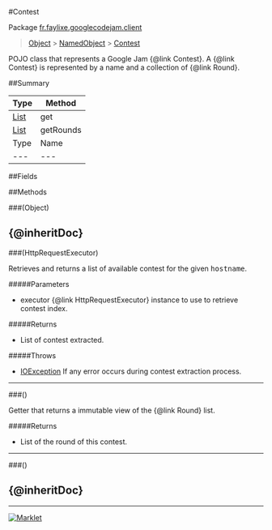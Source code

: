 #Contest

Package [fr.faylixe.googlecodejam.client](README.md)<br>
> [Object](../../../java/lang/Object.md) > [NamedObject](/common/NamedObject.md) > [Contest](Contest.md)

<p>POJO class that represents a Google Jam {@link Contest}.
 A {@link Contest} is represented by a name and a
 collection of {@link Round}.</p>

##Summary

Type | Method
 --- | --- 
[List](../../../java/util/List.md) | get
[List](../../../java/util/List.md) | getRounds
Type | Name | Description
 --- | --- | --- 

##Fields


##Methods

###(Object)


{@inheritDoc}
---
###(HttpRequestExecutor)


<p>Retrieves and returns a list of available
 contest for the given <tt>hostname</tt>.</p>
#####Parameters


* executor {@link HttpRequestExecutor} instance to use to retrieve contest index.

#####Returns


* List of contest extracted.

#####Throws

* [IOException](../../../java/io/IOException.md) If any error occurs during contest extraction process.

---
###()


<p>Getter that returns a immutable view
 of the {@link Round} list.</p>
#####Returns


* List of the round of this contest.

---
###()


{@inheritDoc}
---
---
[![Marklet](https://img.shields.io/badge/Generated%20by-Marklet-green.svg)](https://github.com/Faylixe/marklet)